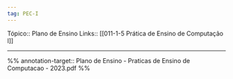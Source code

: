 ```yaml
---
tag: PEC-I
---
```

Tópico:: Plano de Ensino
Links:: [[011-1-5 Prática de Ensino de Computação I]]

---

%%
annotation-target:: Plano de Ensino - Praticas de Ensino de Computacao - 2023.pdf
%%